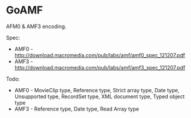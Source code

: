 GoAMF
======

AFM0 & AMF3 encoding.

Spec: 
* AMF0 - http://download.macromedia.com/pub/labs/amf/amf0_spec_121207.pdf
* AMF3 - http://download.macromedia.com/pub/labs/amf/amf3_spec_121207.pdf


Todo:
* AMF0 - MovieClip type, Reference type, Strict array type, Date type, Unsupported type, 
       RecordSet type, XML document type, Typed object type
* AMF3 - Reference type, Date type, Read Array type
